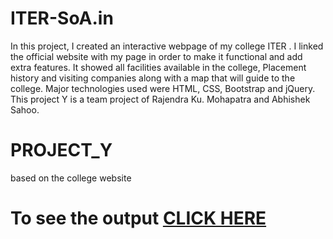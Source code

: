 # ITER-SoA.in
In this project, I created an interactive webpage of my college ITER . I linked the official website with my page in order to make it functional and add extra features. It showed all facilities available in the college, Placement history and visiting companies along with a map that will guide to the college. Major technologies used were HTML, CSS, Bootstrap and jQuery.
This project Y is a team project of Rajendra Ku. Mohapatra and Abhishek Sahoo.
# PROJECT_Y

based on the college website

# To see the output [CLICK HERE]( https://rajendrakumarmohapatra.github.io/webdevelopment.test/assignment/module-2/index.html)
